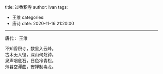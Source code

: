 title: 过香积寺
author: Ivan
tags:
  - 王维
categories:
  - 唐诗
date: 2020-11-16 21:20:00
---
唐代： 王维

不知香积寺，数里入云峰。  
古木无人径，深山何处钟。  
泉声咽危石，日色冷青松。  
薄暮空潭曲，安禅制毒龙。  